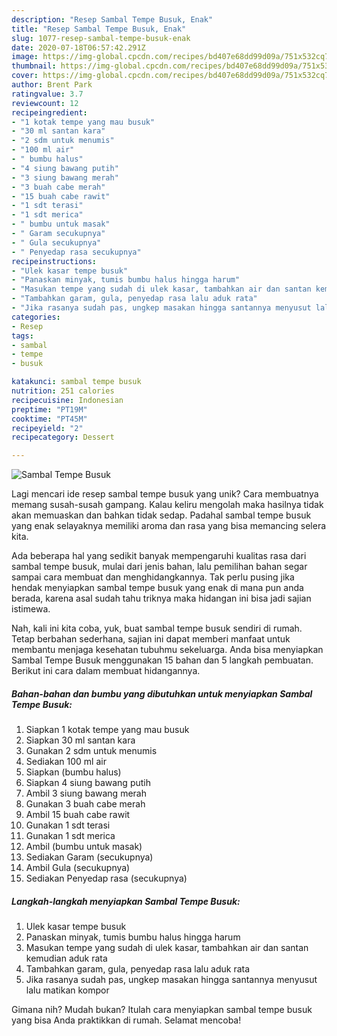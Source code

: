 ```yaml
---
description: "Resep Sambal Tempe Busuk, Enak"
title: "Resep Sambal Tempe Busuk, Enak"
slug: 1077-resep-sambal-tempe-busuk-enak
date: 2020-07-18T06:57:42.291Z
image: https://img-global.cpcdn.com/recipes/bd407e68dd99d09a/751x532cq70/sambal-tempe-busuk-foto-resep-utama.jpg
thumbnail: https://img-global.cpcdn.com/recipes/bd407e68dd99d09a/751x532cq70/sambal-tempe-busuk-foto-resep-utama.jpg
cover: https://img-global.cpcdn.com/recipes/bd407e68dd99d09a/751x532cq70/sambal-tempe-busuk-foto-resep-utama.jpg
author: Brent Park
ratingvalue: 3.7
reviewcount: 12
recipeingredient:
- "1 kotak tempe yang mau busuk"
- "30 ml santan kara"
- "2 sdm untuk menumis"
- "100 ml air"
- " bumbu halus"
- "4 siung bawang putih"
- "3 siung bawang merah"
- "3 buah cabe merah"
- "15 buah cabe rawit"
- "1 sdt terasi"
- "1 sdt merica"
- " bumbu untuk masak"
- " Garam secukupnya"
- " Gula secukupnya"
- " Penyedap rasa secukupnya"
recipeinstructions:
- "Ulek kasar tempe busuk"
- "Panaskan minyak, tumis bumbu halus hingga harum"
- "Masukan tempe yang sudah di ulek kasar, tambahkan air dan santan kemudian aduk rata"
- "Tambahkan garam, gula, penyedap rasa lalu aduk rata"
- "Jika rasanya sudah pas, ungkep masakan hingga santannya menyusut lalu matikan kompor"
categories:
- Resep
tags:
- sambal
- tempe
- busuk

katakunci: sambal tempe busuk 
nutrition: 251 calories
recipecuisine: Indonesian
preptime: "PT19M"
cooktime: "PT45M"
recipeyield: "2"
recipecategory: Dessert

---
```



![Sambal Tempe Busuk](https://img-global.cpcdn.com/recipes/bd407e68dd99d09a/751x532cq70/sambal-tempe-busuk-foto-resep-utama.jpg)

Lagi mencari ide resep sambal tempe busuk yang unik? Cara membuatnya memang susah-susah gampang. Kalau keliru mengolah maka hasilnya tidak akan memuaskan dan bahkan tidak sedap. Padahal sambal tempe busuk yang enak selayaknya memiliki aroma dan rasa yang bisa memancing selera kita.



Ada beberapa hal yang sedikit banyak mempengaruhi kualitas rasa dari sambal tempe busuk, mulai dari jenis bahan, lalu pemilihan bahan segar sampai cara membuat dan menghidangkannya. Tak perlu pusing jika hendak menyiapkan sambal tempe busuk yang enak di mana pun anda berada, karena asal sudah tahu triknya maka hidangan ini bisa jadi sajian istimewa.


Nah, kali ini kita coba, yuk, buat sambal tempe busuk sendiri di rumah. Tetap berbahan sederhana, sajian ini dapat memberi manfaat untuk membantu menjaga kesehatan tubuhmu sekeluarga. Anda bisa menyiapkan Sambal Tempe Busuk menggunakan 15 bahan dan 5 langkah pembuatan. Berikut ini cara dalam membuat hidangannya.

<!--inarticleads1-->

##### Bahan-bahan dan bumbu yang dibutuhkan untuk menyiapkan Sambal Tempe Busuk:

1. Siapkan 1 kotak tempe yang mau busuk
1. Siapkan 30 ml santan kara
1. Gunakan 2 sdm untuk menumis
1. Sediakan 100 ml air
1. Siapkan  (bumbu halus)
1. Siapkan 4 siung bawang putih
1. Ambil 3 siung bawang merah
1. Gunakan 3 buah cabe merah
1. Ambil 15 buah cabe rawit
1. Gunakan 1 sdt terasi
1. Gunakan 1 sdt merica
1. Ambil  (bumbu untuk masak)
1. Sediakan  Garam (secukupnya)
1. Ambil  Gula (secukupnya)
1. Sediakan  Penyedap rasa (secukupnya)




<!--inarticleads2-->

##### Langkah-langkah menyiapkan Sambal Tempe Busuk:

1. Ulek kasar tempe busuk
1. Panaskan minyak, tumis bumbu halus hingga harum
1. Masukan tempe yang sudah di ulek kasar, tambahkan air dan santan kemudian aduk rata
1. Tambahkan garam, gula, penyedap rasa lalu aduk rata
1. Jika rasanya sudah pas, ungkep masakan hingga santannya menyusut lalu matikan kompor




Gimana nih? Mudah bukan? Itulah cara menyiapkan sambal tempe busuk yang bisa Anda praktikkan di rumah. Selamat mencoba!
